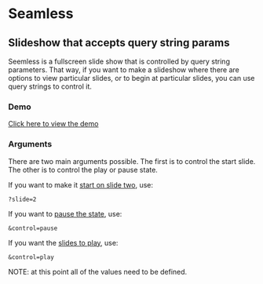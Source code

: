 # Seamless
## Slideshow that accepts query string params

Seemless is a fullscreen slide show that is controlled by query string parameters. That way, if you want to make a slideshow where there are options to view particular slides, or to begin at particular slides, you can use query strings to control it.  

### Demo

[Click here to view the demo](http://istitch.net/seamless-bg/?slide=1&control=play)

### Arguments

There are two main arguments possible. The first is to control the start slide. The other is to control the play or pause state. 

If you want to make it [start on slide two](http://istitch.net/seamless-bg/?slide=2&control=play), use:

    ?slide=2


If you want to [pause the state](http://istitch.net/seamless-bg/?slide=2&control=pause), use:

    &control=pause


If you want the [slides to play](http://istitch.net/seamless-bg/?slide=2&control=play), use:

    &control=play


NOTE: at this point all of the values need to be defined.

